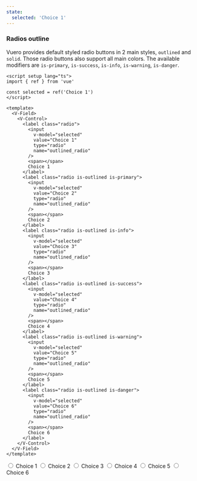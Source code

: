 ```yaml
---
state:
  selected: 'Choice 1'
---
```


### Radios outline

Vuero provides default styled radio buttons in 2 main styles,
`outlined` and `solid`. Those radio buttons also support all main colors.
The available modifiers are `is-primary`, `is-success`,
`is-info`, `is-warning`, `is-danger`.

<!--code-->

```vue
<script setup lang="ts">
import { ref } from 'vue'

const selected = ref('Choice 1')
</script>

<template>
  <V-Field>
    <V-Control>
      <label class="radio">
        <input
          v-model="selected"
          value="Choice 1"
          type="radio"
          name="outlined_radio"
        />
        <span></span>
        Choice 1
      </label>
      <label class="radio is-outlined is-primary">
        <input
          v-model="selected"
          value="Choice 2"
          type="radio"
          name="outlined_radio"
        />
        <span></span>
        Choice 2
      </label>
      <label class="radio is-outlined is-info">
        <input
          v-model="selected"
          value="Choice 3"
          type="radio"
          name="outlined_radio"
        />
        <span></span>
        Choice 3
      </label>
      <label class="radio is-outlined is-success">
        <input
          v-model="selected"
          value="Choice 4"
          type="radio"
          name="outlined_radio"
        />
        <span></span>
        Choice 4
      </label>
      <label class="radio is-outlined is-warning">
        <input
          v-model="selected"
          value="Choice 5"
          type="radio"
          name="outlined_radio"
        />
        <span></span>
        Choice 5
      </label>
      <label class="radio is-outlined is-danger">
        <input
          v-model="selected"
          value="Choice 6"
          type="radio"
          name="outlined_radio"
        />
        <span></span>
        Choice 6
      </label>
    </V-Control>
  </V-Field>
</template>
```

<!--/code-->

<!--example-->

<V-Field>
  <V-Control>
    <label class="radio">
      <input
        v-model="frontmatter.state.selected"
        value="Choice 1"
        type="radio"
        name="outlined_radio"
      />
      <span></span>
      Choice 1
    </label>
    <label class="radio is-outlined is-primary">
      <input
        v-model="frontmatter.state.selected"
        value="Choice 2"
        type="radio"
        name="outlined_radio"
      />
      <span></span>
      Choice 2
    </label>
    <label class="radio is-outlined is-info">
      <input
        v-model="frontmatter.state.selected"
        value="Choice 3"
        type="radio"
        name="outlined_radio"
      />
      <span></span>
      Choice 3
    </label>
    <label class="radio is-outlined is-success">
      <input
        v-model="frontmatter.state.selected"
        value="Choice 4"
        type="radio"
        name="outlined_radio"
      />
      <span></span>
      Choice 4
    </label>
    <label class="radio is-outlined is-warning">
      <input
        v-model="frontmatter.state.selected"
        value="Choice 5"
        type="radio"
        name="outlined_radio"
      />
      <span></span>
      Choice 5
    </label>
    <label class="radio is-outlined is-danger">
      <input
        v-model="frontmatter.state.selected"
        value="Choice 6"
        type="radio"
        name="outlined_radio"
      />
      <span></span>
      Choice 6
    </label>
  </V-Control>
</V-Field>

<!--/example-->
